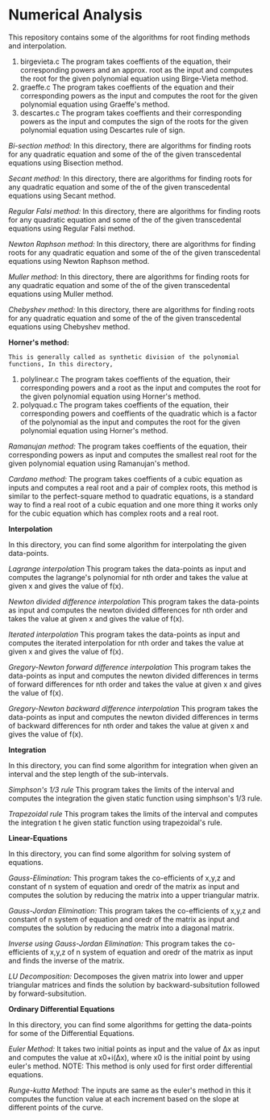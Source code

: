 # Numerical Analysis

This repository contains some of the algorithms for root finding methods and interpolation.

1. birgevieta.c
    The program takes coeffients of the equation, their corresponding powers and an approx. root as the input and computes the root for the given polynomial equation using Birge-Vieta method.
2. graeffe.c
    The program takes coeffients of the equation and their corresponding powers as the input and computes the root for the given polynomial equation using Graeffe's method.
3. descartes.c
    The program takes coeffients and their corresponding powers as the input and computes the sign of the roots for the given polynomial equation using Descartes rule of sign.

*Bi-section method:*
    In this directory, there are algorithms for finding roots for any quadratic equation and some of the of the given transcedental equations using Bisection method.

*Secant method:*
    In this directory, there are algorithms for finding roots for any quadratic equation and some of the of the given transcedental equations using Secant method.
    
*Regular Falsi method:*
    In this directory, there are algorithms for finding roots for any quadratic equation and some of the of the given transcedental equations using Regular Falsi method.

*Newton Raphson method:*
    In this directory, there are algorithms for finding roots for any quadratic equation and some of the of the given transcedental equations using Newton Raphson method.
    
*Muller method:*
    In this directory, there are algorithms for finding roots for any quadratic equation and some of the of the given transcedental equations using Muller method.
    
*Chebyshev method:*
    In this directory, there are algorithms for finding roots for any quadratic equation and some of the of the given transcedental equations using Chebyshev method.
    
**Horner's method:**

    This is generally called as synthetic division of the polynomial functions, In this directory,
1. polylinear.c
    The program takes coeffients of the equation, their corresponding powers and a root as the input and computes the root for the given polynomial equation using Horner's method.
2. polyquad.c
    The program takes coeffients of the equation, their corresponding powers and coeffients of the quadratic which is a factor of the polynomial as the input and computes the root for the given polynomial equation using Horner's method.
    
*Ramanujan method:*
    The program takes coeffients of the equation, their corresponding powers as input and computes the smallest real root for the given polynomial equation using Ramanujan's method.

*Cardano method:*
    The program takes coeffients of a cubic equation as inputs and computes a real root and a pair of complex roots, this method is similar to the perfect-square method to quadratic equations, is a standard way to find a real root of a cubic equation and one more thing it works only for the cubic equation which has complex roots and a real root.

**Interpolation**

In this directory, you can find some algorithm for interpolating the given data-points.

*Lagrange interpolation*
    This program takes the data-points as input and computes the lagrange's polynomial for nth order and takes the value at given x and gives the value of f(x).

*Newton divided difference interpolation*
    This program takes the data-points as input and computes the newton divided differences for nth order and takes the value at given x and gives the value of f(x).

*Iterated interpolation*
    This program takes the data-points as input and computes the iterated interpolation for nth order and takes the value at given x and gives the value of f(x).

*Gregory-Newton forward difference interpolation*
    This program takes the data-points as input and computes the newton divided differences in terms of forward differences for nth order and takes the value at given x and gives the value of f(x).

*Gregory-Newton backward difference interpolation*
    This program takes the data-points as input and computes the newton divided differences in terms of backward differences for nth order and takes the value at given x and gives the value of f(x).

**Integration**

In this directory, you can find some algorithm for integration when given an interval and the step length of the sub-intervals.

*Simphson's 1/3 rule*
    This program takes the limits of the interval and computes the integration the given static function using simphson's 1/3 rule.

*Trapezoidal rule*
    This program takes the limits of the interval and computes the integration t
he given static function using trapezoidal's rule.

**Linear-Equations**

In this directory, you can find some algorithm for solving system of equations.

*Gauss-Elimination:*
    This program takes the co-efficients of x,y,z and constant of n system of equation and oredr of the matrix as input and computes the solution by reducing the matrix into a upper triangular matrix.

*Gauss-Jordan Elimination:*
    This program takes the co-efficients of x,y,z and constant of n system of equation and oredr of the matrix as input and computes the solution by reducing the matrix into a diagonal matrix.

*Inverse using Gauss-Jordan Elimination:*
    This program takes the co-efficients of x,y,z of n system of equation and oredr of the matrix as input and finds the inverse of the matrix.

*LU Decomposition:*
    Decomposes the given matrix into lower and upper triangular matrices and finds the solution by backward-subsitution followed by forward-subsitution.

**Ordinary Differential Equations**

In this directory, you can find some algorithms for getting the data-points for some of the Differential Equations.

*Euler Method:*
    It takes two initial points as input and the value of Δx as input and computes the value at x0+i(Δx), where x0 is the initial point by using euler's method.    NOTE: This method is only used for first order differential equations.

*Runge-kutta Method:*
    The inputs are same as the euler's method in this it computes the function value at each increment based on the slope at different points of the curve.
